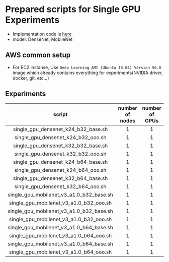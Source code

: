 # Prepared scripts for Single GPU Experiments

- Implemantation code is [here](../../expr/single_gpu)
- model: DenseNet, MobileNet

## AWS common setup
- For EC2 instanse, Use `Deep Learning AMI (Ubuntu 18.04) Version 56.0` image which already contains everything for experiments(NVIDIA driver, docker, git, etc...)

## Experiments

| script | number of nodes | number of GPUs | AWS instance |
|:---:|:---:|:---:|:---:|
| single_gpu_densenet_k24_b32_base.sh | 1 | 1 | `p3.2xlarge` |
| single_gpu_densenet_k24_b32_ooo.sh | 1 | 1 | `p3.2xlarge` |
| single_gpu_densenet_k32_b32_base.sh | 1 | 1 | `p3.2xlarge` |
| single_gpu_densenet_k32_b32_ooo.sh | 1 | 1 | `p3.2xlarge` |
| single_gpu_densenet_k24_b64_base.sh | 1 | 1 | `p3.2xlarge` |
| single_gpu_densenet_k24_b64_ooo.sh | 1 | 1 | `p3.2xlarge` |
| single_gpu_densenet_k32_b64_base.sh | 1 | 1 | `p3.2xlarge` |
| single_gpu_densenet_k32_b64_ooo.sh | 1 | 1 | `p3.2xlarge` |
| single_gpu_mobilenet_v3_a1.0_b32_base.sh | 1 | 1 | `p3.2xlarge` |
| single_gpu_mobilenet_v3_a1.0_b32_ooo.sh | 1 | 1 | `p3.2xlarge` |
| single_gpu_mobilenet_v3_a1.0_b32_base.sh | 1 | 1 | `p3.2xlarge` |
| single_gpu_mobilenet_v3_a1.0_b32_ooo.sh | 1 | 1 | `p3.2xlarge` |
| single_gpu_mobilenet_v3_a1.0_b64_base.sh | 1 | 1 | `p3.2xlarge` |
| single_gpu_mobilenet_v3_a1.0_b64_ooo.sh | 1 | 1 | `p3.2xlarge` |
| single_gpu_mobilenet_v3_a1.0_b64_base.sh | 1 | 1 | `p3.2xlarge` |
| single_gpu_mobilenet_v3_a1.0_b64_ooo.sh | 1 | 1 | `p3.2xlarge` |
```
